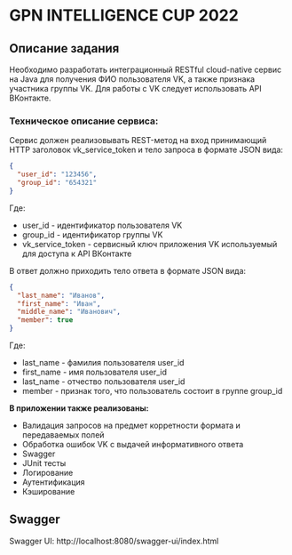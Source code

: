# GPN INTELLIGENCE CUP 2022

## Описание задания

Необходимо разработать интеграционный RESTful cloud-native сервис на Java 
для получения ФИО пользователя VK, а также признака участника группы VK. Для работы с VK 
следует использовать API ВКонтакте.

### Техническое описание сервиса:
Сервис должен реализовывать REST-метод на вход 
принимающий HTTP заголовок vk_service_token и тело запроса в формате JSON вида:
```json
{
  "user_id": "123456",
  "group_id": "654321"
}
```
Где:
* user_id - идентификатор пользователя VK
* group_id - идентификатор группы VK
* vk_service_token - сервисный ключ приложения VK используемый для доступа к API ВКонтакте

В ответ должно приходить тело ответа в формате JSON вида:
```json
{
  "last_name": "Иванов",
  "first_name": "Иван",
  "middle_name": "Иванович",
  "member": true
}
```
Где:
* last_name - фамилия пользователя user_id
* first_name - имя пользователя user_id
* last_name - отчество пользователя user_id
* member - признак того, что пользователь состоит в группе group_id

**В приложении также реализованы:**
* Валидация запросов на предмет корретности формата и передаваемых полей
* Обработка ошибок VK с выдачей информативного ответа
* Swagger
* JUnit тесты
* Логирование
* Аутентификация
* Кэширование



## Swagger

Swagger UI: http://localhost:8080/swagger-ui/index.html  
